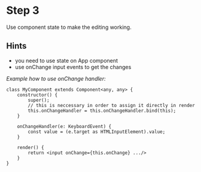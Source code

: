 # Step 3

Use component state to make the editing working.

## Hints
- you need to use state on App component
- use onChange input events to get the changes

_Example how to use onChange handler:_

```
class MyComponent extends Component<any, any> {
    constructor() {
        super();
        // this is neccessary in order to assign it directly in render
        this.onChangeHandler = this.onChangeHandler.bind(this);
    } 

    onChangeHandler(e: KeyboardEvent) {
        const value = (e.target as HTMLInputElement).value;
    }

    render() {
        return <input onChange={this.onChange} .../>
    }
}
```


